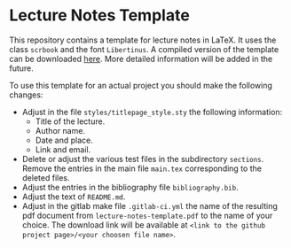 # Lecture Notes Template

This repository contains a template for lecture notes in LaTeX. It uses the class `scrbook` and the font `Libertinus`.
A compiled version of the template can be downloaded [here][1].
More detailed information will be added in the future.

To use this template for an actual project you should make the following changes:
- Adjust in the file `styles/titlepage_style.sty` the following information:
  - Title of the lecture.
  - Author name.
  - Date and place.
  - Link and email.
- Delete or adjust the various test files in the subdirectory `sections`.
  Remove the entries in the main file `main.tex` corresponding to the deleted files.
- Adjust the entries in the bibliography file `bibliography.bib`.
- Adjust the text of `README.md`.
- Adjust in the gitlab make file `.gitlab-ci.yml` the name of the resulting pdf document from `lecture-notes-template.pdf` to the name of your choice.
  The download link will be available at `<link to the github project page>/<your choosen file name>`.

[1]: https://lecture-notes-bonn.gitlab.io/lecture-notes-template/lecture-notes-template.pdf